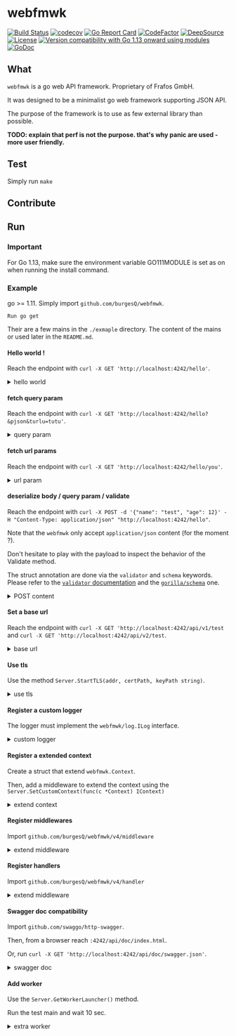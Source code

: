 # webfmwk

[![Build Status](https://github.com/burgesQ/webfmwk/workflows/GoBuild/badge.svg)](https://github.com/burgesQ/webfmwk/actions?query=workflow%3AGoBuild)
[![codecov](https://codecov.io/gh/burgesQ/webfmwk/branch/master/graph/badge.svg)](https://codecov.io/gh/burgesQ/webfmwk)
[![Go Report Card](https://goreportcard.com/badge/github.com/burgesQ/webfmwk?style=flat-square)](https://goreportcard.com/report/github.com/burgesQ/webfmwk)
[![CodeFactor](https://www.codefactor.io/repository/github/burgesq/webfmwk/badge)](https://www.codefactor.io/repository/github/burgesq/webfmwk)
[![DeepSource](https://static.deepsource.io/deepsource-badge-light.svg)](https://deepsource.io/gh/burgesQ/webfmwk/?ref=repository-badge)
[![License](http://img.shields.io/badge/license-mit-blue.svg?style=flat-square)](https://raw.githubusercontent.com/burgesQ/webfmwk/master/LICENSE)
[![Version compatibility with Go 1.13 onward using modules](https://img.shields.io/badge/compatible%20with-go1.13+-5272b4.svg)](https://github.com/burgesQ/webfmwk#run)
[![GoDoc](http://img.shields.io/badge/go-documentation-blue.svg?style=flat-square)](http://godoc.org/github.com/burgesQ/webfmwk)

## What

`webfmwk` is a go web API framework. Proprietary of Frafos GmbH.

It was designed to be a minimalist go web framework supporting JSON API.

The purpose of the framework is to use as few external library than possible.

**TODO: explain that perf is not the purpose. that's why panic are used - more user friendly.**

## Test

Simply run `make`

## Contribute

## Run

### Important 

For Go 1.13, make sure the environment variable GO111MODULE is set as on when running the install command.

### Example

go >= 1.11. Simply import `github.com/burgesQ/webfmwk`. 

`Run go get `

Their are a few mains in the `./exmaple` directory. The content of the mains or used later in the `README.md`.

#### Hello world !

Reach the endpoint with `curl -X GET 'http://localhost:4242/hello'`.

<details><summary>hello world</summary>
<p>

```go
package main

import (
	"net/http"

	"github.com/burgesQ/webfmwk/v4"
)

// curl -X GET 127.0.0.1:4242/hello
// { "message": "hello world" }
func main() {
	// create server
	s := webfmwk.InitServer()

	// expose /hello
	s.GET("/hello", func(c webfmwk.IContext) {
		c.JSONBlob(http.StatusOK, []byte(`{ "message": "hello world" }`))
	})

	// start asynchronously on :4242
	s.Start(":4242")

	// ctrl+c is handled internaly
	defer s.WaitAndStop()
}
```

</p>
</details>

#### fetch query param

Reach the endpoint with `curl -X GET 'http://localhost:4242/hello?&pjson&turlu=tutu'`.

<details><summary>query param</summary>
<p>

```go
package main

import (
	"net/http"

	"github.com/burgesQ/webfmwk/v4"
)

// curl -i -X GET "127.0.0.1:4242/hello?pretty"
// {
//   "pretty": [
//     ""
// 		]
// }
// curl -i -X GET "127.0.0.1:4242/hello?prete"
// {"prete":[""]}%
func main() {
	var s = webfmwk.InitServer()

	// expose /hello
	s.GET("/hello", func(c webfmwk.IContext) {
		c.JSON(http.StatusOK, c.GetQueries())
	})

	// start asynchronously on :4242
	s.Start(":4242")

	// ctrl+c is handled internaly
	defer s.WaitAndStop()
}
```

</p>
</details>

#### fetch url params

Reach the endpoint with `curl -X GET 'http://localhost:4242/hello/you'`.

<details><summary>url param</summary>
<p>

```go
package main

import (
	"net/http"

	"github.com/burgesQ/webfmwk/v4"
)

// curl -X GET 127.0.0.1:4242/hello/world
// {"content":"hello world"}
func main() {
	// init server
	var s = webfmwk.InitServer()

	// expose /hello/name
	s.GET("/hello/{name}", func(c webfmwk.IContext) {
		c.JSONBlob(http.StatusOK, []byte(`{ "content": "hello `+c.GetVar("name")+`" }`))
	})

	// start asynchronously on :4242
	s.Start(":4242")

	// ctrl+c is handled internaly
	defer s.WaitAndStop()
}
```

</p>
</details>

#### deserialize body / query param / validate

Reach the endpoint with `curl -X POST -d '{"name": "test", "age": 12}' -H "Content-Type: application/json" "http://localhost:4242/hello"`.

Note that the `webfmwk` only accept `application/json` content (for the moment ?).

Don't hesitate to play with the payload to inspect the behavior of the Validate method.

The struct annotation are done via the `validator`  and `schema` keywords. Please refer to the [`validator` documentation][3] and the [`gorilla/schema`][4] one.

<details><summary>POST content</summary>
<p>

```go
package main

import (
	"net/http"

	"github.com/burgesQ/webfmwk/v4"
)

type (
	// Content hold the body of the request
	Content struct {
		Name string `schema:"name" json:"name" validate:"omitempty"`
		Age  int    `schema:"age" json:"age" validate:"gte=1"`
	}

	// QueryParam hold the query params
	QueryParam struct {
		PJSON bool `schema:"pjson" json:"pjson"`
		Val   int  `schema:"val" json:"val" validate:"gte=1"`
	}

	// Payload hold the output of the endpoint
	Payload struct {
		Content Content    `json:"content"`
		QP      QueryParam `json:"query_param"`
	}
)

func main() {
	var s = webfmwk.InitServer()

	s.POST("/hello", func(c webfmwk.IContext) {
		var out = Payload{}

		// process query params
		c.DecodeQP(&out.qp)
		c.Validate(out.qp)

		// process payload
		c.FetchContent(&out.content)
		c.Validate(out.content)

		c.JSON(http.StatusOK, out)
	})

	// start asynchronously on :4242
	s.Start(":4244")

	// ctrl+c is handled internaly
	defer s.WaitAndStop()
}
```

</p>
</details>

#### Set a base url

Reach the endpoint with `curl -X GET 'http://localhost:4242/api/v1/test` and `curl -X GET 'http://localhost:4242/api/v2/test`.

<details><summary>base url</summary>
<p>

```go
package main

import (
    "github.com/burgesQ/webfmwk/v4"
)

var (
    routes = webfmwk.RoutesPerPrefix{
        "/v1": {
            {
                Verbe: "GET",
                Path:  "/test",
                Name:  "test v1",
                Handler: func(c webfmwk.IContext) {
                    c.JSONOk("v1 ok")
                },
            },
        },
        "/v2": {
            {
                Verbe: "GET",
                Path:  "/test",
                Name:  "test v2",
                Handler: func(c webfmwk.IContext) {
                    c.JSONOk("v2 ok")
                },
            },
        },
    }
)

func main() {

    s := webfmwk.InitServer(webfmwk.SetPrefix("/api"))

    s.RouteApplier(routes)

    // start asynchronously on :4242
    s.Start(":4242")

    // ctrl+c is handled internaly
    defer s.WaitAndStop()
}
```

</p>
</details>


#### Use tls

Use the method `Server.StartTLS(addr, certPath, keyPath string)`.

<details><summary>use tls</summary>
<p>

```go
package main

import (
    w "github.com/burgesQ/webfmwk/v4"
)

func main() {
    // init server w/ ctrl+c support
    s := w.InitServer(WithCtrlC())

    s.GET("/test", func(c w.IContext) error {
        return c.JSONOk("ok")
    })

    // start asynchronously on :4242
    go func() {
        s.StartTLS(":4242", TLSConfig{
            Cert:     "/path/to/cert",
            Key:      "/path/to/key",
            Insecure: true,
        })
    }()

    // ctrl+c is handled internally
    defer s.WaitAndStop()
}
```

</p>
</details>

#### Register a custom logger

The logger must implement the `webfmwk/log.ILog` interface.

<details><summary>custom logger</summary>
<p>

```go
package main

import (
    w "github.com/burgesQ/webfmwk/v4"
    "github.com/burgesQ/webfmwk/v4/log"
)

// GetLogger return a log.ILog interface
var logger = log.GetLogger()

func main() {
    s := w.InitServer(WithLogger(logger))

    s.GET("/test", func(c w.IContext) error {
        return c.JSONOk("ok")
    })

    // start asynchronously on :4242
    s.StartTLS(":4242", TLSConfig{
    Cert:     "/path/to/cert",
    Key:      "/path/to/key",
    Insecure: true,
    })

    // ctrl+c is handled internally
    defer s.WaitAndStop()
}
```

</p>
</details>

#### Register a extended context

Create a struct that extend `webfmwk.Context`.

Then, add a middleware to extend the context using the `Server.SetCustomContext(func(c *Context) IContext)`

<details><summary>extend context</summary>
<p>

```go
package main

import "github.com/burgesQ/webfmwk/v4"

// customContext extend the webfmwk.Context
type customContext struct {
	webfmwk.Context
	val string
}

// curl -X GET 127.0.0.1:4242/test
// {"content":"42"}
func main() {
	// init server w/ ctrl+c support and custom context options
	var s = webfmwk.InitServer(
		webfmwk.WithCustomContext(func(c *webfmwk.Context) webfmwk.IContext {
			return &customContext{*c, "42"}
		}))

	// expose /test
	s.GET("/test", func(c webfmwk.IContext) {
		c.JSONOk(webfmwk.NewResponse(c.(*customContext).val))
	})

	// start asynchronously on :4242
	s.Start(":4242")

	// ctrl+c is handled internaly
	defer s.WaitAndStop()
}
```

</p>
</details>

#### Register middlewares

Import `github.com/burgesQ/webfmwk/v4/middleware`

<details><summary>extend middleware</summary>
<p>

```go
package main

import (
	"github.com/burgesQ/webfmwk/v4"
	"github.com/burgesQ/webfmwk/v4/middleware"
)

// Middleware implement http.Handler methods
// Check the server logs
//
// curl -i -X GET 127.0.0.1:4242/test
// Accept: application/json; charset=UTF-8
// Content-Type: application/json; charset=UTF-8
// Produce: application/json; charset=UTF-8
// Strict-Transport-Security: max-age=3600; includeSubDomains
// X-Content-Type-Options: nosniff
// X-Xss-Protection: 1; mode=block
// Date: Mon, 06 Apr 2020 14:58:44 GMT
// Content-Length: 4
func main() {
	// init server w/ ctrl+c support and middlewares
	s := webfmwk.InitServer(
		webfmwk.WithCtrlC(),
        webfmwk.WithMiddlewares(func(next http.Handler) http.Handler {
			return http.HandlerFunc(func(w http.ResponseWriter, r *http.Request) {
				log.Infof("[%s] %s", r.Method, r.RequestURI)
				next.ServeHTTP(w, r)
			})
        }))
        
	// expose /test
	s.GET("/test", func(c webfmwk.IContext) {
		c.JSONOk("ok")
	})

	// start asynchronously on :4242
	s.Start(":4242")

	// ctrl+c is handled internaly
	defer s.WaitAndStop()
}
```

</p>
</details>

#### Register handlers

Import `github.com/burgesQ/webfmwk/v4/handler`

<details><summary>extend middleware</summary>
<p>

```go
package main

import (
	"github.com/burgesQ/webfmwk/v4"
	"github.com/burgesQ/webfmwk/v4/handler"
)

// Handlers implement webfmwk.Handler methods
// Check the server logs
//
// curl -i -X GET 127.0.0.1:4242/test
// Accept: application/json; charset=UTF-8
// Content-Type: application/json; charset=UTF-8
// Produce: application/json; charset=UTF-8
// Strict-Transport-Security: max-age=3600; includeSubDomains
// X-Content-Type-Options: nosniff
// X-Xss-Protection: 1; mode=block
// Date: Mon, 06 Apr 2020 14:58:44 GMT
// Content-Length: 4
func main() {
	// init server w/ ctrl+c support and middlewares
	s := webfmwk.InitServer(
		webfmwk.WithCtrlC(),
		webfmwk.WithHandlers(handler.Logging))

	// expose /test
	s.GET("/test", handler.Security(func(c webfmwk.IContext) {
		c.JSONOk("ok")
	}))

	// start asynchronously on :4242
	s.Start(":4242")

	// ctrl+c is handled internaly
	s.WaitAndStop()
}
```

</p>
</details>


#### Swagger doc compatibility

Import `github.com/swaggo/http-swagger`.

Then, from a browser reach `:4242/api/doc/index.html`.

Or, run `curl -X GET 'http://localhost:4242/api/doc/swagger.json'`.

<details><summary>swagger doc</summary>
<p>

```go
package main

import (
    w "github.com/burgesQ/webfmwk/v4"
    httpSwagger "github.com/swaggo/http-swagger"
)

type Answer struct {
    Message string `json:"message"`
}

// @Summary hello world
// @Description Return a simple greeting
// @Param pjson query bool false "return a pretty JSON"
// @Success 200 {object} db.Reply
// @Produce application/json
// @Router /hello [get]
func hello(c w.IContext) error {
    return c.JSONOk(Answer{"ok"})
}

// @title hello world API
// @version 1.0
// @description This is an simple API
// @termsOfService https://www.youtube.com/watch?v=DLzxrzFCyOs
// @contact.name Quentin Burgess
// @contact.url github.com/burgesQ
// @contact.email quentin@frafos.com
// @license.name GFO
// @host localhost:4242
func main() {
    // init server w/ ctrl+c support
    s := w.InitServer(WithDocHandler(httpSwagger.WrapHandler))

    s.SetPrefix("/api")

    s.GET("/test", func(c w.IContext) error {
        return c.JSONOk("ok")
    })

    // start asynchronously on :4242
    go func() {
        s.Start(":4242")
    }()

    // ctrl+c is handled internally
    defer s.WaitAndStop()
}
```
</p>
</details>

#### Add worker

Use the `Server.GetWorkerLauncher()` method.

Run the test main and wait 10 sec.

<details><summary>extra worker</summary>
<p>

```go
package main

import (
    "time"

    w "github.com/burgesQ/webfmwk/v4"
    "github.com/burgesQ/webfmwk/v4/log"
)

func main() {
    log.SetLogLevel(log.LogDEBUG)
    var (
      s  = w.InitServer()
      wl = s.GetLauncher()
   )


    s.GET("/test", func(c w.IContext) {
        c.JSONOk("ok")
    })

    wl.Start("custom worker", func() error {
        time.Sleep(10 * time.Second)
        log.Debugf("done")
        return nil
    })

    // start asynchronously on :4242
    go func() {
        s.Start(":4242")
    }()

    // ctrl+c is handled internally
    defer s.WaitAndStop()
}
```

</p>
</details>

[1]: https://github.com/gorilla/mux
[2]: https://github.com/gorilla/handlers
[3]: gopkg.in/go-playground/validator.v9
[4]: https://github.com/gorilla/schema
[5]: https://github.com/json-iterator/go
